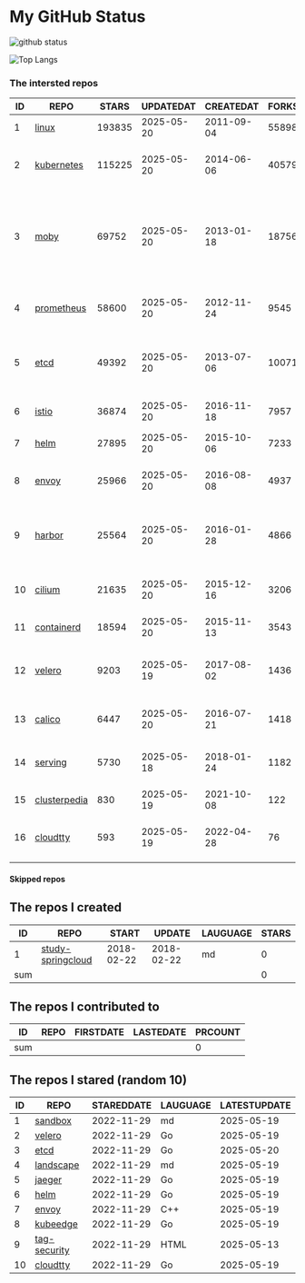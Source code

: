 # My GitHub Status

<img src="https://github-readme-stats-1.yihong0618.vercel.app/api?username=daoqingniu&show_icons=true&&&hide_title=true&count_private=true" alt="github status" />

![Top Langs](https://github-readme-stats-1.yihong0618.vercel.app/api/top-langs/?username=daoqingniu&layout=compact)

<!--START_SECTION:github_repos-->
### The intersted repos
| ID |                              REPO                               | STARS  | UPDATEDAT  | CREATEDAT  | FORKSCOUNT |                                                DESCRIPTIONS                                                |
|----|-----------------------------------------------------------------|--------|------------|------------|------------|------------------------------------------------------------------------------------------------------------|
|  1 | [linux](https://github.com/torvalds/linux)                      | 193835 | 2025-05-20 | 2011-09-04 |      55898 | Linux kernel source tree                                                                                   |
|  2 | [kubernetes](https://github.com/kubernetes/kubernetes)          | 115225 | 2025-05-20 | 2014-06-06 |      40579 | Production-Grade Container Scheduling and Management                                                       |
|  3 | [moby](https://github.com/moby/moby)                            |  69752 | 2025-05-20 | 2013-01-18 |      18756 | The Moby Project - a collaborative project for the container ecosystem to assemble container-based systems |
|  4 | [prometheus](https://github.com/prometheus/prometheus)          |  58600 | 2025-05-20 | 2012-11-24 |       9545 | The Prometheus monitoring system and time series database.                                                 |
|  5 | [etcd](https://github.com/etcd-io/etcd)                         |  49392 | 2025-05-20 | 2013-07-06 |      10071 | Distributed reliable key-value store for the most critical data of a distributed system                    |
|  6 | [istio](https://github.com/istio/istio)                         |  36874 | 2025-05-20 | 2016-11-18 |       7957 | Connect, secure, control, and observe services.                                                            |
|  7 | [helm](https://github.com/helm/helm)                            |  27895 | 2025-05-20 | 2015-10-06 |       7233 | The Kubernetes Package Manager                                                                             |
|  8 | [envoy](https://github.com/envoyproxy/envoy)                    |  25966 | 2025-05-20 | 2016-08-08 |       4937 | Cloud-native high-performance edge/middle/service proxy                                                    |
|  9 | [harbor](https://github.com/goharbor/harbor)                    |  25564 | 2025-05-20 | 2016-01-28 |       4866 | An open source trusted cloud native registry project that stores, signs, and scans content.                |
| 10 | [cilium](https://github.com/cilium/cilium)                      |  21635 | 2025-05-20 | 2015-12-16 |       3206 | eBPF-based Networking, Security, and Observability                                                         |
| 11 | [containerd](https://github.com/containerd/containerd)          |  18594 | 2025-05-20 | 2015-11-13 |       3543 | An open and reliable container runtime                                                                     |
| 12 | [velero](https://github.com/vmware-tanzu/velero)                |   9203 | 2025-05-19 | 2017-08-02 |       1436 | Backup and migrate Kubernetes applications and their persistent volumes                                    |
| 13 | [calico](https://github.com/projectcalico/calico)               |   6447 | 2025-05-20 | 2016-07-21 |       1418 | Cloud native networking and network security                                                               |
| 14 | [serving](https://github.com/knative/serving)                   |   5730 | 2025-05-18 | 2018-01-24 |       1182 | Kubernetes-based, scale-to-zero, request-driven compute                                                    |
| 15 | [clusterpedia](https://github.com/clusterpedia-io/clusterpedia) |    830 | 2025-05-19 | 2021-10-08 |        122 | The Encyclopedia of Kubernetes clusters                                                                    |
| 16 | [cloudtty](https://github.com/cloudtty/cloudtty)                |    593 | 2025-05-19 | 2022-04-28 |         76 | A Friendly Kubernetes CloudShell (Web Terminal) !                                                          |



#### Skipped repos
<!--END_SECTION:github_repos-->

<!--START_SECTION:my_github-->
## The repos I created
| ID  |                                 REPO                                 |   START    |   UPDATE   | LAUGUAGE | STARS |
|-----|----------------------------------------------------------------------|------------|------------|----------|-------|
|   1 | [study-springcloud](https://github.com/daoqingniu/study-springcloud) | 2018-02-22 | 2018-02-22 | md       |     0 |
| sum |                                                                      |            |            |          |     0 |

## The repos I contributed to
| ID  | REPO | FIRSTDATE | LASTEDATE | PRCOUNT |
|-----|------|-----------|-----------|---------|
| sum |      |           |           |       0 |

## The repos I stared (random 10)
| ID |                         REPO                         | STAREDDATE | LAUGUAGE | LATESTUPDATE |
|----|------------------------------------------------------|------------|----------|--------------|
|  1 | [sandbox](https://github.com/cncf/sandbox)           | 2022-11-29 | md       | 2025-05-19   |
|  2 | [velero](https://github.com/vmware-tanzu/velero)     | 2022-11-29 | Go       | 2025-05-19   |
|  3 | [etcd](https://github.com/etcd-io/etcd)              | 2022-11-29 | Go       | 2025-05-20   |
|  4 | [landscape](https://github.com/cncf/landscape)       | 2022-11-29 | md       | 2025-05-19   |
|  5 | [jaeger](https://github.com/jaegertracing/jaeger)    | 2022-11-29 | Go       | 2025-05-19   |
|  6 | [helm](https://github.com/helm/helm)                 | 2022-11-29 | Go       | 2025-05-19   |
|  7 | [envoy](https://github.com/envoyproxy/envoy)         | 2022-11-29 | C++      | 2025-05-19   |
|  8 | [kubeedge](https://github.com/kubeedge/kubeedge)     | 2022-11-29 | Go       | 2025-05-19   |
|  9 | [tag-security](https://github.com/cncf/tag-security) | 2022-11-29 | HTML     | 2025-05-13   |
| 10 | [cloudtty](https://github.com/cloudtty/cloudtty)     | 2022-11-29 | Go       | 2025-05-19   |

<!--END_SECTION:my_github-->
